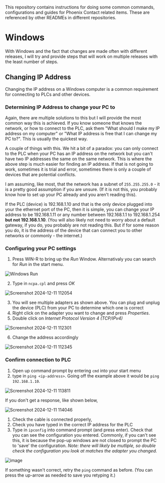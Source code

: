 This repository contains instructions for doing some common commands, configurations and guides for Phoenix Contact related items. These are referenced by other READMEs in different repositories.

# Windows
With Windows and the fact that changes are made often with different releases, I will try and provide steps that will work on multiple releases with the least number of steps.
## Changing IP Address
Changing the IP address on a Windows computer is a common requirement for connecting to PLCs and other devices.
### Determining IP Address to change your PC to
Again, there are multiple solutions to this but I will provide the most common way this is achieved. If you know someone that knows the network, or how to connect to the PLC, ask them "What should I make my IP address on my computer" or "What IP address is free that I can change my PC to?". This is usually the quickest way.

A couple of things with this. We hit a bit of a paradox: you can only connect to the PLC when your PC has an IP address on the network but you can't have two IP addresses the same on the same network. This is where the above step is much easier for finding an IP address. If that is not going to work, sometimes it is trial and error, 
sometimes there is only a couple of devices that are potential conflicts.

I am assuming, like most, that the network has a subnet of `255.255.255.0` - it is a pretty good assumption if you are unsure. (If it is not this, you probably know how to set up your PC already and you aren't reading this).

If the PLC (device) is 192.168.1.10 and that is the only device plugged into your the ethernet port of the PC, then it is simple, you can change your IP address to be 192.168.1.11 or any number between 192.168.1.1 to 192.168.1.254 __but not 192.168.1.10__. (You will also likely not need to worry about a default gateway, if you do, you probably are not reading this. But if for some reason you do, it is the address of the device that can connect you to other networks or commonly - the internet.)
### Configuring your PC settings
1. Press WIN-R to bring up the _Run_ Window. Alternativaly you can search for _Run_ in the start menu.

![Windows Run](https://github.com/user-attachments/assets/2e617400-d837-4424-8dd6-2dafd8a8f475)

2. Type in `ncpa.cpl` and press _OK_

![Screenshot 2024-12-11 112054](https://github.com/user-attachments/assets/0844756b-ffdb-4163-82fc-846fbccbc3ca)

3. You will see multiple adapters as shown above. You can plug and unplug the device (PLC) from your PC to determine which one is correct
4. Right click on the adapter you want to change and press _Properties_.
5. Double click on _Internet Protocol Version 4 (TCP/IPv4)_

![Screenshot 2024-12-11 112301](https://github.com/user-attachments/assets/f64ef90d-520f-40e5-9ca6-6888b23ce9d4)

6. Change the address accordingly

![Screenshot 2024-12-11 112345](https://github.com/user-attachments/assets/19af2ba1-3fe5-4fb8-9f0e-75752c5425cf)

### Confirm connection to PLC
1. Open up command prompt by entering `cmd` into your start menu
2. type in `ping <ip-address>`. Going off the example above it would be `ping 192.168.1.10`.

![Screenshot 2024-12-11 113811](https://github.com/user-attachments/assets/6d4f001a-ca73-48ac-97f6-3f945e98ee1e)

If you don't get a response, like shown below, 

![Screenshot 2024-12-11 114046](https://github.com/user-attachments/assets/3f4f733a-c1a4-4e0b-8eb2-5a55e2dbde16)

1. Check the cable is connected properly,
2. Check you have typed in the correct IP address for the PLC
3. Type in `ipconfig` into command prompt (and press enter). Check that you can see the configuration you entered. Commonly, if you can't see this, it is because the pop-up windows are not closed to prompt the PC to 'save' the configuration. _Note: there will likely be mutliple, so double check the configuration you look at matches the adapter you changed._

![image](https://github.com/user-attachments/assets/ee58c5c0-afca-4230-bb48-d825afb1f8a5)

If something wasn't correct, retry the `ping` command as before. (You can press the up-arrow as needed to save you retyping it.)
